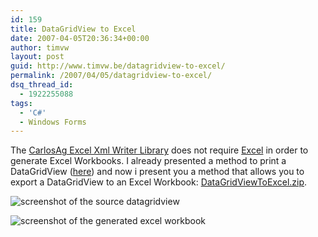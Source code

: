 ```yaml
---
id: 159
title: DataGridView to Excel
date: 2007-04-05T20:36:34+00:00
author: timvw
layout: post
guid: http://www.timvw.be/datagridview-to-excel/
permalink: /2007/04/05/datagridview-to-excel/
dsq_thread_id:
  - 1922255088
tags:
  - 'C#'
  - Windows Forms
---
```

The [CarlosAg Excel Xml Writer Library](http://www.carlosag.net/Tools/ExcelXmlWriter/Default.aspx) does not require [Excel](http://office.microsoft.com/en-us/excel/default.aspx) in order to generate Excel Workbooks. I already presented a method to print a DataGridView ([here](http://www.timvw.be/print-a-control/)) and now i present you a method that allows you to export a DataGridView to an Excel Workbook: [DataGridViewToExcel.zip](http://www.timvw.be/wp-content/code/csharp/DataGridViewToExcel.zip).

![screenshot of the source datagridview](http://www.timvw.be/wp-content/images/datagridview-to-excel-1.gif)
  
![screenshot of the generated excel workbook](http://www.timvw.be/wp-content/images/datagridview-to-excel-2.gif)
